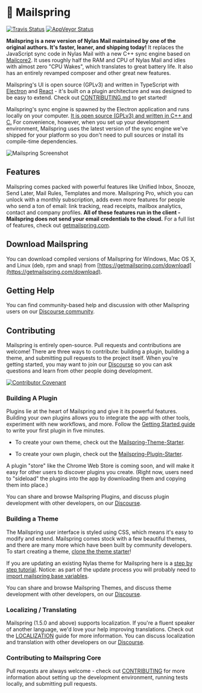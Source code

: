 # 💌 Mailspring

[![Travis Status](https://api.travis-ci.com/Foundry376/Mailspring.svg?branch=master)](https://travis-ci.com/github/Foundry376/Mailspring)
[![AppVeyor Status](https://ci.appveyor.com/api/projects/status/iuuuy6d65u3x6bj6?svg=true)](https://ci.appveyor.com/project/Foundry376/Mailspring)

**Mailspring is a new version of Nylas Mail maintained by one of the original authors. It's faster, leaner, and shipping today!** It replaces the JavaScript sync code in Nylas Mail with a new C++ sync engine based on [Mailcore2](https://github.com/MailCore/mailcore2). It uses roughly half the RAM and CPU of Nylas Mail and idles with almost zero "CPU Wakes", which translates to great battery life. It also has an entirely revamped composer and other great new features.

Mailspring's UI is open source (GPLv3) and written in TypeScript with [Electron](https://github.com/atom/electron) and [React](https://facebook.github.io/react/) - it's built on a plugin architecture and was designed to be easy to extend. Check out [CONTRIBUTING.md](https://github.com/Foundry376/Mailspring/blob/master/CONTRIBUTING.md) to get started!

Mailspring's sync engine is spawned by the Electron application and runs locally on your computer. [It is open source (GPLv3) and written in C++ and C.](https://github.com/Foundry376/Mailspring-Sync) For convenience, however, when you set up your development environment, Mailspring uses the latest version of the sync engine we've shipped for your platform so you don't need to pull sources or install its compile-time dependencies.

![Mailspring Screenshot](https://github.com/Foundry376/Mailspring/raw/master/screenshots/hero_graphic_mac%402x.png)

## Features

Mailspring comes packed with powerful features like Unified Inbox, Snooze, Send
Later, Mail Rules, Templates and more. Mailspring Pro, which you can unlock
with a monthly subscription, adds even more features for people who send a ton
of email: link tracking, read receipts, mailbox analytics, contact and company
profiles. **All of these features run in the client - Mailspring does not send
your email credentials to the cloud.** For a full list of features, check out
[getmailspring.com](https://getmailspring.com/).

## Download Mailspring

You can download compiled versions of Mailspring for Windows, Mac OS X, and
Linux (deb, rpm and snap) from
[https://getmailspring.com/download](https://getmailspring.com/download).

## Getting Help

You can find community-based help and discussion with other Mailspring users on our
[Discourse community](https://community.getmailspring.com/).

## Contributing

Mailspring is entirely open-source. Pull requests and contributions are
welcome! There are three ways to contribute: building a plugin, building a
theme, and submitting pull requests to the project itself. When you're getting
started, you may want to join our
[Discourse](https://community.getmailspring.com/) so you can ask questions and
learn from other people doing development.

[![Contributor Covenant](https://img.shields.io/badge/Contributor%20Covenant-v2.0%20adopted-ff69b4.svg)](CODE_OF_CONDUCT.md)

### Building A Plugin

Plugins lie at the heart of Mailspring and give it its powerful features.
Building your own plugins allows you to integrate the app with other tools,
experiment with new workflows, and more. Follow the [Getting Started
guide](https://Foundry376.github.io/Mailspring/) to write your first plugin in
five minutes.

- To create your own theme, check out the
  [Mailspring-Theme-Starter](https://github.com/Foundry376/Mailspring-Theme-Starter).

- To create your own plugin, check out the
  [Mailspring-Plugin-Starter](https://github.com/Foundry376/Mailspring-Plugin-Starter).

A plugin "store" like the Chrome Web Store is coming soon, and will make it
easy for other users to discover plugins you create. (Right now, users need to
"sideload" the plugins into the app by downloading them and copying them into
place.)

You can share and browse Mailspring Plugins, and discuss plugin development
with other developers, on our
[Discourse](https://community.getmailspring.com/).

### Building a Theme

The Mailspring user interface is styled using CSS, which means it's easy to
modify and extend. Mailspring comes stock with a few beautiful themes, and
there are many more which have been built by community developers. To start
creating a theme, [clone the theme starter](https://github.com/Foundry376/Mailspring-Theme-Starter)!

If you are updating an existing Nylas theme for Mailspring here is a
[step by step tutorial](https://community.getmailspring.com/t/updating-an-n1-nylas-mail-theme-for-mailspring/195).
Notice: as part of the update process you will probably need to [import mailspring base variables](https://github.com/Foundry376/Mailspring/issues/326#issuecomment-343757775).

You can share and browse Mailspring Themes, and discuss theme development with other developers, on our [Discourse](https://community.getmailspring.com/).

### Localizing / Translating

Mailspring (1.5.0 and above) supports localization. If you're a fluent speaker of
another language, we'd love your help improving translations. Check out the
[LOCALIZATION](https://github.com/Foundry376/Mailspring/blob/master/LOCALIZATION.md)
guide for more information. You can discuss localization and translation with
other developers on our [Discourse](https://community.getmailspring.com/).

### Contributing to Mailspring Core

Pull requests are always welcome - check out
[CONTRIBUTING](https://github.com/Foundry376/Mailspring/blob/master/CONTRIBUTING.md)
for more information about setting up the development environment, running
tests locally, and submitting pull requests.
